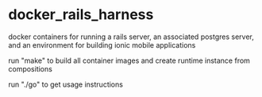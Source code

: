 # docker_rails_harness

docker containers for running a rails server, an associated postgres server, and an environment for building ionic mobile applications

run "make" to build all container images and create runtime instance from compositions 

run  "./go" to get usage instructions
